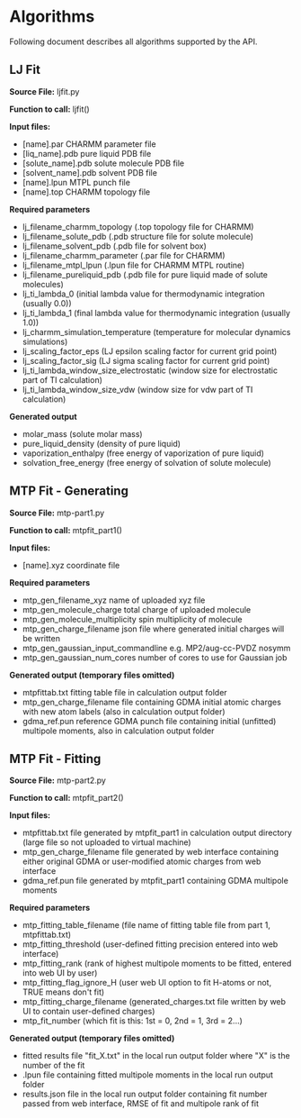 # Algorithms #

Following document describes all algorithms supported by the API.

## LJ Fit ##

**Source File:** ljfit.py

**Function to call:** ljfit()

**Input files:**
 * [name].par CHARMM parameter file
 * [liq_name].pdb pure liquid PDB file
 * [solute_name].pdb solute molecule PDB file
 * [solvent_name].pdb solvent PDB file
 * [name].lpun MTPL punch file
 * [name].top CHARMM topology file

**Required parameters**
 * lj_filename_charmm_topology (.top topology file for CHARMM)
 * lj_filename_solute_pdb (.pdb structure file for solute molecule)
 * lj_filename_solvent_pdb (.pdb file for solvent box)
 * lj_filename_charmm_parameter (.par file for CHARMM)
 * lj_filename_mtpl_lpun (.lpun file for CHARMM MTPL routine)
 * lj_filename_pureliquid_pdb (.pdb file for pure liquid made of solute molecules)
 * lj_ti_lambda_0 (initial lambda value for thermodynamic integration (usually 0.0))
 * lj_ti_lambda_1 (final lambda value for thermodynamic integration (usually 1.0))
 * lj_charmm_simulation_temperature (temperature for molecular dynamics simulations)
 * lj_scaling_factor_eps (LJ epsilon scaling factor for current grid point)
 * lj_scaling_factor_sig (LJ sigma scaling factor for current grid point)
 * lj_ti_lambda_window_size_electrostatic (window size for electrostatic part of TI calculation)
 * lj_ti_lambda_window_size_vdw (window size for vdw part of TI calculation)

**Generated output**
 * molar_mass (solute molar mass)
 * pure_liquid_density (density of pure liquid)
 * vaporization_enthalpy (free energy of vaporization of pure liquid)
 * solvation_free_energy (free energy of solvation of solute molecule)

## MTP Fit - Generating ##

**Source File:** mtp-part1.py

**Function to call:** mtpfit_part1()

**Input files:**
 * [name].xyz coordinate file

**Required parameters**
 * mtp_gen_filename_xyz name of uploaded xyz file
 * mtp_gen_molecule_charge total charge of uploaded molecule
 * mtp_gen_molecule_multiplicity spin multiplicity of molecule
 * mtp_gen_charge_filename json file where generated initial charges will be written
 * mtp_gen_gaussian_input_commandline e.g. MP2/aug-cc-PVDZ nosymm
 * mtp_gen_gaussian_num_cores number of cores to use for Gaussian job

**Generated output (temporary files omitted)**
 * mtpfittab.txt fitting table file in calculation output folder
 * mtp_gen_charge_filename file containing GDMA initial atomic charges with new atom labels (also in calculation output folder)
 * gdma_ref.pun reference GDMA punch file containing initial (unfitted) multipole moments, also in calculation output folder

## MTP Fit - Fitting ##

**Source File:** mtp-part2.py

**Function to call:** mtpfit_part2()

**Input files:**
 * mtpfittab.txt file generated by mtpfit_part1 in calculation output directory (large file so not uploaded to virtual machine)
 * mtp_gen_charge_filename file generated by web interface containing either original GDMA or user-modified atomic charges from web interface
 * gdma_ref.pun file generated by mtpfit_part1 containing GDMA multipole moments

**Required parameters**
 * mtp_fitting_table_filename (file name of fitting table file from part 1, mtpfittab.txt)
 * mtp_fitting_threshold (user-defined fitting precision entered into web interface)
 * mtp_fitting_rank (rank of highest multipole moments to be fitted, entered into web UI by user)
 * mtp_fitting_flag_ignore_H (user web UI option to fit H-atoms or not, TRUE means don't fit)
 * mtp_fitting_charge_filename (generated_charges.txt file written by web UI to contain user-defined charges)
 * mtp_fit_number (which fit is this: 1st = 0, 2nd = 1, 3rd = 2...)

**Generated output (temporary files omitted)**
 * fitted results file "fit_X.txt" in the local run output folder where "X" is the number of the fit
 * .lpun file containing fitted multipole moments in the local run output folder
 * results.json file in the local run output folder containing fit number passed from web interface, RMSE of fit and multipole rank of fit
